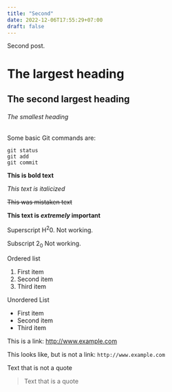 ```yaml
---
title: "Second"
date: 2022-12-06T17:55:29+07:00
draft: false
---
```


Second post.

# The largest heading 
## The second largest heading
###### The smallest heading

Some basic Git commands are:
```
git status
git add
git commit
```

**This is bold text**

*This text is italicized*

~~This was mistaken text~~

**This text is _extremely_ important**

Superscript H<sup>2</sup>0.  Not working.  

Subscript 2<sub>0</sub> Not working. 


Ordered list
1. First item
2. Second item
3. Third item

Unordered List
- First item
- Second item
- Third item

This is a link: http://www.example.com

This looks like, but is not a link: `http://www.example.com`

Text that is not a quote

> Text that is a quote